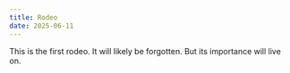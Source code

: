 ```yaml
---
title: Rodeo
date: 2025-06-11
---
```

This is the first rodeo. It will likely be forgotten. But its importance will live on.
